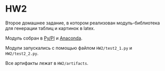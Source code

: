 # HW2

Второе домашнее задание, в котором реализован модуль-библиотека для генерации таблиц и картинок в latex.

Модуль собран в [Py/PI](https://pypi.org/project/alexlatexgen/) и [Anaconda](https://anaconda.org/AlexPolarBear/alex_tex_generator).

Модули запускались с помощью файлом ```HW2/test2_1.py``` и ```HW2/test2_2.py```.

Все артифакты лежат в ```HW2/artifacts```.
